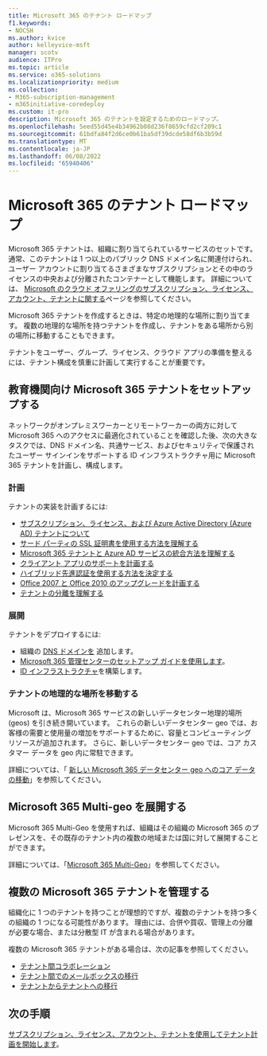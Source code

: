 ```yaml
---
title: Microsoft 365 のテナント ロードマップ
f1.keywords:
- NOCSH
ms.author: kvice
author: kelleyvice-msft
manager: scotv
audience: ITPro
ms.topic: article
ms.service: o365-solutions
ms.localizationpriority: medium
ms.collection:
- M365-subscription-management
- m365initiative-coredeploy
ms.custom: it-pro
description: Microsoft 365 のテナントを設定するためのロードマップ。
ms.openlocfilehash: 5eed55d45e4b34962b08d236f8659cfd2cf209c1
ms.sourcegitcommit: 61bdfa84f2d6ce0b61ba5df39dcde58df6b3b59d
ms.translationtype: MT
ms.contentlocale: ja-JP
ms.lasthandoff: 06/08/2022
ms.locfileid: "65940406"
---
```

# <a name="tenant-roadmap-for-microsoft-365"></a>Microsoft 365 のテナント ロードマップ

Microsoft 365 テナントは、組織に割り当てられているサービスのセットです。 通常、このテナントは 1 つ以上のパブリック DNS ドメイン名に関連付けられ、ユーザー アカウントに割り当てるさまざまなサブスクリプションとその中のライセンスの中央および分離されたコンテナーとして機能します。 詳細については、 [Microsoft のクラウド オファリングのサブスクリプション、ライセンス、アカウント、テナントに関する](subscriptions-licenses-accounts-and-tenants-for-microsoft-cloud-offerings.md)ページを参照してください。

Microsoft 365 テナントを作成するときは、特定の地理的な場所に割り当てます。 複数の地理的な場所を持つテナントを作成し、テナントをある場所から別の場所に移動することもできます。

テナントをユーザー、グループ、ライセンス、クラウド アプリの準備を整えるには、テナント構成を慎重に計画して実行することが重要です。

## <a name="set-up-your-microsoft-365-tenant"></a>教育機関向け Microsoft 365 テナントをセットアップする

ネットワークがオンプレミスワーカーとリモートワーカーの両方に対して Microsoft 365 へのアクセスに最適化されていることを確認した後、次の大きなタスクでは、DNS ドメイン名、共通サービス、およびセキュリティで保護されたユーザー サインインをサポートする ID インフラストラクチャ用に Microsoft 365 テナントを計画し、構成します。

### <a name="plan"></a>計画

テナントの実装を計画するには:

- [サブスクリプション、ライセンス、および Azure Active Directory (Azure AD) テナントについて](subscriptions-licenses-accounts-and-tenants-for-microsoft-cloud-offerings.md)
- [サード パーティの SSL 証明書を使用する方法を理解する](plan-for-third-party-ssl-certificates.md)
- [Microsoft 365 テナントと Azure AD サービスの統合方法を理解する](integrated-apps-and-azure-ads.md)
- [クライアント アプリのサポートを計画する](microsoft-365-client-support-certificate-based-authentication.md)
- [ハイブリッド先進認証を使用する方法を決定する](hybrid-modern-auth-overview.md)
- [Office 2007 と Office 2010 のアップグレードを計画する](plan-upgrade-previous-versions-office.md)
- [テナントの分離を理解する](/microsoft-365-isolation-in-microsoft-365?view=o365-worldwide&preserve-view=true)

### <a name="deploy"></a>展開

テナントをデプロイするには: 

- 組織の [DNS ドメインを](../admin/setup/add-domain.md) 追加します。
- [Microsoft 365 管理センターのセットアップ ガイドを使用します](setup-guides-for-microsoft-365.md)。
- [ID インフラストラクチャ](deploy-identity-solution-overview.md)を構築します。

### <a name="move-a-tenants-geographic-locations"></a>テナントの地理的な場所を移動する

Microsoft は、Microsoft 365 サービスの新しいデータセンター地理的場所 (geos) を引き続き開いています。 これらの新しいデータセンター geo では、お客様の需要と使用量の増加をサポートするために、容量とコンピューティング リソースが追加されます。 さらに、新しいデータセンター geo では、コア カスタマー データを geo 内に常駐できます。

詳細については、「 [新しい Microsoft 365 データセンター geo へのコア データの移動](moving-data-to-new-datacenter-geos.md)」を参照してください。


## <a name="deploy-microsoft-365-multi-geo"></a>Microsoft 365 Multi-geo を展開する

Microsoft 365 Multi-Geo を使用すれば、組織はその組織の Microsoft 365 のプレゼンスを、その既存のテナント内の複数の地域または国に対して展開することができます。

詳細については、「[Microsoft 365 Multi-Geo](microsoft-365-multi-geo.md)」を参照してください。

## <a name="manage-multiple-microsoft-365-tenants"></a>複数の Microsoft 365 テナントを管理する 

組織化に 1 つのテナントを持つことが理想的ですが、複数のテナントを持つ多くの組織の 1 つになる可能性があります。 理由には、合併や買収、管理上の分離が必要な場合、または分散型 IT が含まれる場合があります。

複数の Microsoft 365 テナントがある場合は、次の記事を参照してください。

- [テナント間コラボレーション](microsoft-365-inter-tenant-collaboration.md)
- [テナント間でのメールボックスの移行](cross-tenant-mailbox-migration.md)
- [テナントからテナントへの移行](microsoft-365-tenant-to-tenant-migrations.md)

## <a name="next-step"></a>次の手順

[サブスクリプション、ライセンス、アカウント、テナントを使用してテナント計画を開始します](subscriptions-licenses-accounts-and-tenants-for-microsoft-cloud-offerings.md)。